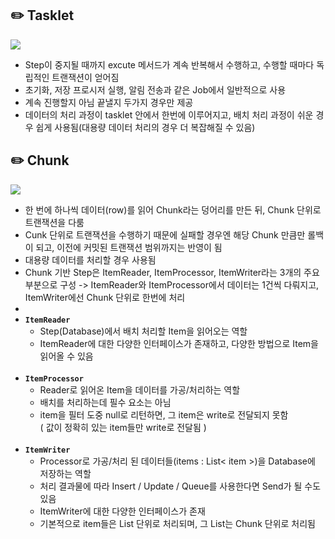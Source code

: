 ## ✏️ Tasklet

![](https://velog.velcdn.com/images/wnguswn7/post/f47ec974-633d-4dc9-9084-46efb77e2cf1/image.PNG)

- Step이 중지될 때까지 excute 메서드가 계속 반복해서 수행하고, 수행할 때마다 독립적인 트랜잭션이 얻어짐
- 초기화, 저장 프로시저 실행, 알림 전송과 같은 Job에서 일반적으로 사용
- 계속 진행할지 아님 끝낼지 두가지 경우만 제공
- 데이터의 처리 과정이 tasklet 안에서 한번에 이루어지고, 배치 처리 과정이 쉬운 경우 쉽게 사용됨(대용량 데이터 처리의 경우 더 복잡해질 수 있음)

## ✏️ Chunk

![](https://velog.velcdn.com/images/wnguswn7/post/b3a11ddf-6751-4673-acba-a0d86332f454/image.PNG)

- 한 번에 하나씩 데이터(row)를 읽어 Chunk라는 덩어리를 만든 뒤, Chunk 단위로 트랜잭션을 다룸
- Cunk 단위로 트랜잭션을 수행하기 때문에 실패할 경우엔 해당 Chunk 만큼만 롤백이 되고, 이전에 커밋된 트랜잭션 범위까지는 반영이 됨
- 대용량 데이터를 처리할 경우 사용됨
- Chunk 기반 Step은 ItemReader, ItemProcessor, ItemWriter라는 3개의 주요 부분으로 구성 -> ItemReader와 ItemProcessor에서 데이터는 1건씩 다뤄지고, ItemWriter에선 Chunk 단위로 한번에 처리
- 
- **`ItemReader`**
    - Step(Database)에서 배치 처리할 Item을 읽어오는 역할
    - ItemReader에 대한 다양한 인터페이스가 존재하고, 다양한 방법으로 Item을 읽어올 수 있음  
        ⠀
- **`ItemProcessor`**
    - Reader로 읽어온 Item을 데이터를 가공/처리하는 역할
    - 배치를 처리하는데 필수 요소는 아님
    - item을 필터 도중 null로 리턴하면, 그 item은 write로 전달되지 못함  
        ( 값이 정확히 있는 item들만 write로 전달됨 )  
        ⠀
- **`ItemWriter`**
    - Processor로 가공/처리 된 데이터들(items : List< item >)을 Database에 저장하는 역할
    - 처리 결과물에 따라 Insert / Update / Queue를 사용한다면 Send가 될 수도 있음
    - ItemWriter에 대한 다양한 인터페이스가 존재
    - 기본적으로 item들은 List 단위로 처리되며, 그 List는 Chunk 단위로 처리됨